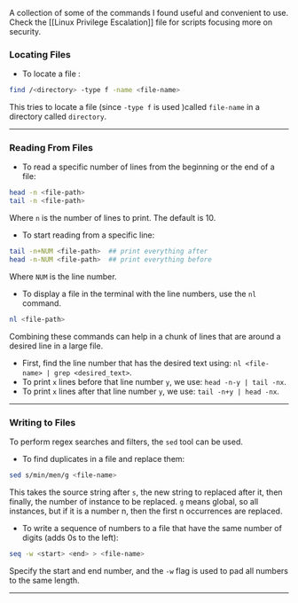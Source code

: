 
A collection of some of the commands I found useful and convenient to use. Check the [[Linux Privilege Escalation]] file for scripts focusing more on security.

### Locating Files

- To locate a file : 
```bash
find /<directory> -type f -name <file-name>
```

This tries to locate a file (since `-type f` is used )called `file-name` in a directory called `directory`.

---
### Reading From Files

- To read a specific number of lines from the beginning or the end of a file:
```bash
head -n <file-path>
tail -n <file-path>
```

Where `n` is the number of lines to print. The default is 10.

- To start reading from a specific line:
```bash
tail -n+NUM <file-path>  ## print everything after
head -n-NUM <file-path>  ## print everything before
```

Where `NUM` is the line number.

- To display a file in the terminal with the line numbers, use the `nl` command.
```bash
nl <file-path>
```

Combining these commands can help in a chunk of lines that are around a desired line in a large file.
- First, find the line number that has the desired text using: `nl <file-name> | grep <desired_text>`.
- To print `x` lines before that line number `y`, we use: `head -n-y | tail -nx`.
- To print `x` lines after that line number `y`, we use: `tail -n+y | head -nx`.

---
### Writing to Files

To perform regex searches and filters, the `sed` tool can be used. 

- To find duplicates in a file and replace them:
```bash
sed s/min/men/g <file-name>
```

This takes the source string after `s`, the new string to replaced after it, then finally, the number of instance to be replaced. `g` means global, so all instances, but if it is a number n, then the first n occurrences are replaced.

- To write a sequence of numbers to a file that have the same number of digits (adds 0s to the left):
```bash
seq -w <start> <end> > <file-name>
```

Specify the start and end number, and the `-w` flag is used to pad all numbers to the same length.

---
